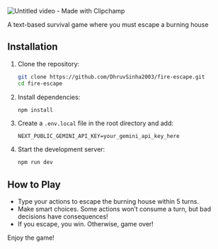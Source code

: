![Untitled video - Made with Clipchamp](https://github.com/user-attachments/assets/e52b0198-e892-4145-a7ff-efc877f42ce8)


A text-based survival game where you must escape a burning house  

## Installation  

1. Clone the repository:  
   ```sh
   git clone https://github.com/DhruvSinha2003/fire-escape.git
   cd fire-escape
   ```

2. Install dependencies:  
   ```sh
   npm install
   ```

3. Create a `.env.local` file in the root directory and add:  
   ```env
   NEXT_PUBLIC_GEMINI_API_KEY=your_gemini_api_key_here
   ```

4. Start the development server:  
   ```sh
   npm run dev
   ```

## How to Play  

- Type your actions to escape the burning house within 5 turns.  
- Make smart choices. Some actions won’t consume a turn, but bad decisions have consequences!  
- If you escape, you win. Otherwise, game over!  

Enjoy the game! 
